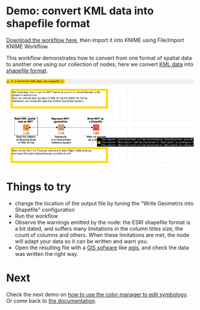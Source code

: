 # Demo: convert KML data into shapefile format

[Download the workflow here](4_transform_KML_data_into_shapefile.knwf), then import it into KNIME using File/Import KNIME Workflow. 


This workflow demonstrates how to convert from one format of spatial data to another one using our collection of nodes; 
here we convert [KML data](https://en.wikipedia.org/wiki/Keyhole_Markup_Language) into [shapefile format](https://en.wikipedia.org/wiki/Shapefile). 

![Capture](capture.png)


# Things to try

* change the location of the output file by tuning the "Write Geometris into Shapefile" configuration
* Run the workflow
* Observe the warnings emitted by the node: the ESRI shapefile format is a bit dated, and suffers many limitations in the column titles size, the count of columns and others. When these limitations are met, the node will adapt your data so it can be written and warn you.
* Open the resulting file with a [GIS sofware](https://en.wikipedia.org/wiki/Geographic_information_system) like [qgis](https://www.qgis.org), and check the data was written the right way.


# Next

Check the next demo on [how to use the color manager to edit symbology](../../pages/5_color_and_view/index.md). 
Or come back to [the documentation](../../).